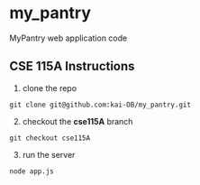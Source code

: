 # my_pantry
MyPantry web application code
## CSE 115A Instructions
1. clone the repo <br/>
```console
git clone git@github.com:kai-OB/my_pantry.git
```
2. checkout the __cse115A__ branch
```console
git checkout cse115A
```
3. run the server
```console
node app.js
```
